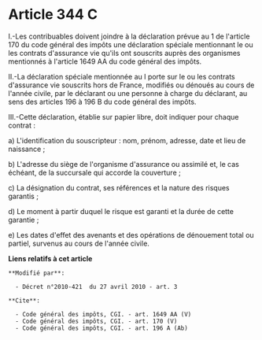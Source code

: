# Article 344 C

I.-Les contribuables doivent joindre à la déclaration prévue au 1 de l'article 170 du code général des impôts une déclaration
spéciale mentionnant le ou les contrats d'assurance vie qu'ils ont souscrits auprès des organismes mentionnés à l'article
1649 AA du code général des impôts. 

II.-La déclaration spéciale mentionnée au I porte sur le ou les contrats d'assurance vie souscrits hors de France, modifiés
ou dénoués au cours de l'année civile, par le déclarant ou une personne à charge du déclarant, au sens des articles 196 à 196
B du code général des impôts. 

III.-Cette déclaration, établie sur papier libre, doit indiquer pour chaque contrat : 

a) L'identification du souscripteur : nom, prénom, adresse, date et lieu de naissance ; 

b) L'adresse du siège de l'organisme d'assurance ou assimilé et, le cas échéant, de la succursale qui accorde la
couverture ; 

c) La désignation du contrat, ses références et la nature des risques garantis ; 

d) Le moment à partir duquel le risque est garanti et la durée de cette garantie ; 

e) Les dates d'effet des avenants et des opérations de dénouement total ou partiel, survenus au cours de l'année civile.

**Liens relatifs à cet article**

	**Modifié par**:

	  - Décret n°2010-421  du 27 avril 2010 - art. 3

	**Cite**:

	  - Code général des impôts, CGI. - art. 1649 AA (V)
	  - Code général des impôts, CGI. - art. 170 (V)
	  - Code général des impôts, CGI. - art. 196 A (Ab)
